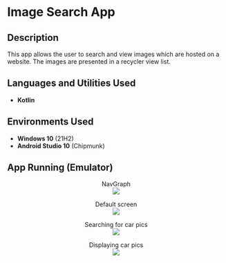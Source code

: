 <h1>Image Search App</h1>

<h2>Description</h2>
This app allows the user to search and view images which are hosted on a website. The images are presented in a recycler view list. 
<br />


<h2>Languages and Utilities Used</h2>

- <b>Kotlin</b> 

<h2>Environments Used </h2>

- <b>Windows 10</b> (21H2)
- <b>Android Studio 10</b> (Chipmunk)

<h2>App Running (Emulator)</h2>

<p align="center">
NavGraph<br/>
<img src="https://i.imgur.com/RpCVPk9.jpg"/>
<br />

<p align="center">
Default screen<br/>
<img src="https://i.imgur.com/h7l7P7S.jpg"/>
<br />

<p align="center">
Searching for car pics<br/>
<img src="https://i.imgur.com/tBA64PL.jpg"/>
<br />

<p align="center">
Displaying car pics<br/>
<img src="https://i.imgur.com/DzEmF0M.jpg"/>
<br />

</p>

<!--
 ```diff
- text in red
+ text in green
! text in orange
# text in gray
@@ text in purple (and bold)@@
```
--!>
